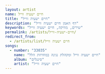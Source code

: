 ```yaml
---
layout: artist
name: חיים ישעיה ווייל
title: "חיים ישעיה ווייל"
description: "דף האמן חיים ישעיה ווייל"
keywords: "שירים, מוזיקה, חיים ישעיה ווייל"
permalink: /artists/חיים-ישעיה-ווייל/
redirect_from:
  - /artists/list/חיים ישעיה ווייל
songs:
  - number: "33035"
    name: "חיים ישעיה ווייל ומקהלת נגינה במחרוזת הלל"
    album: "סינגלים"
    artist: "חיים ישעיה ווייל"
---
```

